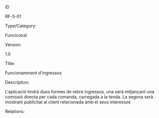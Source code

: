 ID

RF-5-01

Type/Category:

Funciconal

Version:

1.0

Title:

Funcionamment d'ingressos

Description:

L'aplicació tindrà dues formes de rebre ingressos, una serà mitjançant una comissió directa per cada comanda, carregada a la tenda. La segona serà mostrant publicitat al client relacionada amb el seus interessos

Relations:

